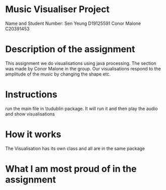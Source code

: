 # Music Visualiser Project

Name and Student Number:
Sen Yeung D19125591
Conor Malone C20391453


# Description of the assignment

This assignment we do visualisations using java processing. The section was made by Conor Malone in the group. Our visualisations respond to the amplitude of the music
by changing the shape etc.
# Instructions
run the main file in \tudublin package.
It will run it and then play the audio and show visualisations
# How it works
The Visualisation has its own class and all are in the same package
# What I am most proud of in the assignment
